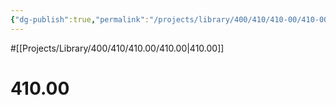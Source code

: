 ```yaml
---
{"dg-publish":true,"permalink":"/projects/library/400/410/410-00/410-00/","noteIcon":"0","created":"2024-01-24T15:24:09.125+09:00","updated":"2024-02-17T12:36:34.066+09:00"}
---
```


#[[Projects/Library/400/410/410.00/410.00\|410.00]]

# 410.00

